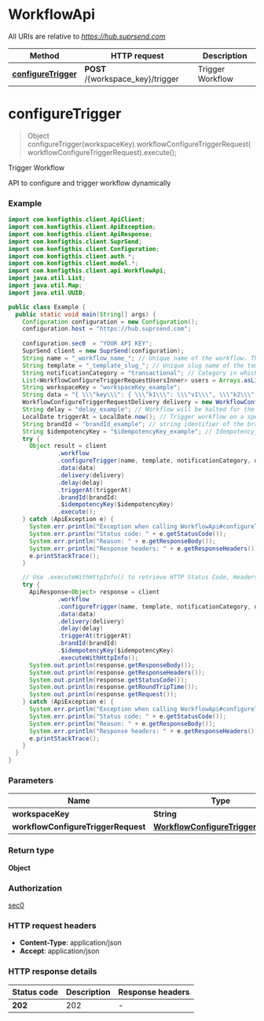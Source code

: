 # WorkflowApi

All URIs are relative to *https://hub.suprsend.com*

| Method | HTTP request | Description |
|------------- | ------------- | -------------|
| [**configureTrigger**](WorkflowApi.md#configureTrigger) | **POST** /{workspace_key}/trigger | Trigger Workflow |


<a name="configureTrigger"></a>
# **configureTrigger**
> Object configureTrigger(workspaceKey).workflowConfigureTriggerRequest(workflowConfigureTriggerRequest).execute();

Trigger Workflow

API to configure and trigger workflow dynamically

### Example
```java
import com.konfigthis.client.ApiClient;
import com.konfigthis.client.ApiException;
import com.konfigthis.client.ApiResponse;
import com.konfigthis.client.SuprSend;
import com.konfigthis.client.Configuration;
import com.konfigthis.client.auth.*;
import com.konfigthis.client.model.*;
import com.konfigthis.client.api.WorkflowApi;
import java.util.List;
import java.util.Map;
import java.util.UUID;

public class Example {
  public static void main(String[] args) {
    Configuration configuration = new Configuration();
    configuration.host = "https://hub.suprsend.com";
    
    configuration.sec0  = "YOUR API KEY";
    SuprSend client = new SuprSend(configuration);
    String name = "_workflow_name_"; // Unique name of the workflow. The workflow name should be easily identifiable for your reference at a later stage. You can see workflow-related analytics on the workflow page (how many notifications were sent, delivered, clicked or interacted).
    String template = "_template_slug_"; // Unique slug name of the template created on SuprSend dashboard. You can get this by clicking on the clipboard icon next to the Template name on SuprSend templates page.
    String notificationCategory = "transactional"; // Category in which your notification belongs. You can understand more about them in the 'Notification Category' documentation
    List<WorkflowConfigureTriggerRequestUsersInner> users = Arrays.asList(); // Array object of target users.
    String workspaceKey = "workspaceKey_example";
    String data = "{ \\\"key\\\": { \\\"k1\\\": \\\"v1\\\", \\\"k2\\\": \\\"v2\\\" } }"; // Mock data to replace the template variables.
    WorkflowConfigureTriggerRequestDelivery delivery = new WorkflowConfigureTriggerRequestDelivery();
    String delay = "delay_example"; // Workflow will be halted for the time mentioned in delay, and become active once the delay period is over. Format - `XXdXXhXXmXXs` or if its number (n) then delay is in seconds (n)
    LocalDate triggerAt = LocalDate.now(); // Trigger workflow on a specific date-time. Format - date string in ISO 8601 eg. \\\"2022-08-27T20:14:51.643Z\\\"
    String brandId = "brandId_example"; // string identifier of the brand this workflow is associated with
    String $idempotencyKey = "$idempotencyKey_example"; // Idempotency_key (valid for 24hrs)
    try {
      Object result = client
              .workflow
              .configureTrigger(name, template, notificationCategory, users, workspaceKey)
              .data(data)
              .delivery(delivery)
              .delay(delay)
              .triggerAt(triggerAt)
              .brandId(brandId)
              .$idempotencyKey($idempotencyKey)
              .execute();
    } catch (ApiException e) {
      System.err.println("Exception when calling WorkflowApi#configureTrigger");
      System.err.println("Status code: " + e.getStatusCode());
      System.err.println("Reason: " + e.getResponseBody());
      System.err.println("Response headers: " + e.getResponseHeaders());
      e.printStackTrace();
    }

    // Use .executeWithHttpInfo() to retrieve HTTP Status Code, Headers and Request
    try {
      ApiResponse<Object> response = client
              .workflow
              .configureTrigger(name, template, notificationCategory, users, workspaceKey)
              .data(data)
              .delivery(delivery)
              .delay(delay)
              .triggerAt(triggerAt)
              .brandId(brandId)
              .$idempotencyKey($idempotencyKey)
              .executeWithHttpInfo();
      System.out.println(response.getResponseBody());
      System.out.println(response.getResponseHeaders());
      System.out.println(response.getStatusCode());
      System.out.println(response.getRoundTripTime());
      System.out.println(response.getRequest());
    } catch (ApiException e) {
      System.err.println("Exception when calling WorkflowApi#configureTrigger");
      System.err.println("Status code: " + e.getStatusCode());
      System.err.println("Reason: " + e.getResponseBody());
      System.err.println("Response headers: " + e.getResponseHeaders());
      e.printStackTrace();
    }
  }
}

```

### Parameters

| Name | Type | Description  | Notes |
|------------- | ------------- | ------------- | -------------|
| **workspaceKey** | **String**|  | |
| **workflowConfigureTriggerRequest** | [**WorkflowConfigureTriggerRequest**](WorkflowConfigureTriggerRequest.md)|  | [optional] |

### Return type

**Object**

### Authorization

[sec0](../README.md#sec0)

### HTTP request headers

 - **Content-Type**: application/json
 - **Accept**: application/json

### HTTP response details
| Status code | Description | Response headers |
|-------------|-------------|------------------|
| **202** | 202 |  -  |


